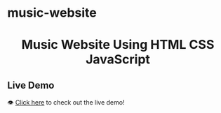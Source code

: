 # music-website
<h1 align='center'>Music Website Using HTML CSS JavaScript</h1>



## Live Demo
👁 [Click here](https://albaraaabushammala.github.io/music-website/) to check out the live demo!

